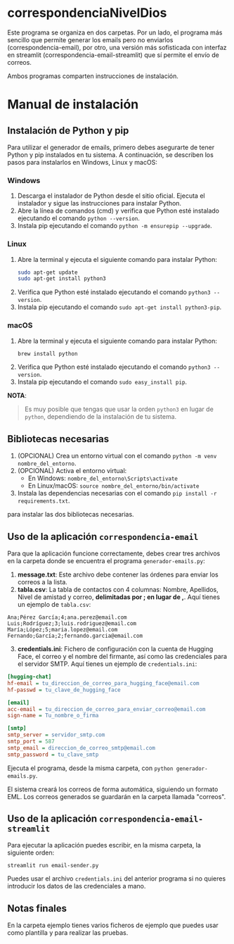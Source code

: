 # correspondenciaNivelDios

Este programa se organiza en dos carpetas. Por un lado, el programa más sencillo que permite generar los emails pero no enviarlos (correspondencia-email), por otro, una versión más sofisticada con interfaz en streamlit (correspondencia-email-streamlit) que sí permite el envío de correos.

Ambos programas comparten instrucciones de instalación.

# Manual de instalación

## Instalación de Python y pip

Para utilizar el generador de emails, primero debes asegurarte de tener Python y pip instalados en tu sistema. A continuación, se describen los pasos para instalarlos en Windows, Linux y macOS:

### Windows

1. Descarga el instalador de Python desde el sitio oficial. Ejecuta el instalador y sigue las instrucciones para instalar Python.
2. Abre la línea de comandos (cmd) y verifica que Python esté instalado ejecutando el comando `python --version`.
3. Instala pip ejecutando el comando `python -m ensurepip --upgrade`.

### Linux

1. Abre la terminal y ejecuta el siguiente comando para instalar Python:
   ```bash
   sudo apt-get update
   sudo apt-get install python3
   ```
2. Verifica que Python esté instalado ejecutando el comando `python3 --version`.
3. Instala pip ejecutando el comando `sudo apt-get install python3-pip`.

### macOS

1. Abre la terminal y ejecuta el siguiente comando para instalar Python:
   ```bash
   brew install python
   ```
2. Verifica que Python esté instalado ejecutando el comando `python3 --version`.
3. Instala pip ejecutando el comando `sudo easy_install pip`.

**NOTA**:

> Es muy posible que tengas que usar la orden ```python3``` en lugar de ```python```, dependiendo de la instalación de tu sistema.

## Bibliotecas necesarias

1. (OPCIONAL) Crea un entorno virtual con el comando `python -m venv nombre_del_entorno`.
2. (OPCIONAL) Activa el entorno virtual:
   - En Windows: `nombre_del_entorno\Scripts\activate`
   - En Linux/macOS: `source nombre_del_entorno/bin/activate`
3. Instala las dependencias necesarias con el comando `pip install -r requirements.txt`.

para instalar las dos bibliotecas necesarias. 

## Uso de la aplicación ```correspondencia-email```

Para que la aplicación funcione correctamente, debes crear tres archivos en la carpeta donde se encuentra el programa `generador-emails.py`:

1. **message.txt**: Este archivo debe contener las órdenes para enviar los correos a la lista.
2. **tabla.csv**: La tabla de contactos con 4 columnas: Nombre, Apellidos, Nivel de amistad y correo, **delimitadas por ; en lugar de ,**. Aquí tienes un ejemplo de `tabla.csv`:

```csv
Ana;Pérez García;4;ana.perez@email.com
Luis;Rodríguez;3;luis.rodriguez@email.com
María;López;5;maria.lopez@email.com
Fernando;García;2;fernando.garcia@email.com
```

3. **credentials.ini**: Fichero de configuración con la cuenta de Hugging Face, el correo y el nombre del firmante, así como las credenciales para el servidor SMTP. Aquí tienes un ejemplo de `credentials.ini`:

```ini
[hugging-chat]
hf-email = tu_direccion_de_correo_para_hugging_face@email.com
hf-passwd = tu_clave_de_hugging_face

[email]
acc-email = tu_direccion_de_correo_para_enviar_correo@email.com
sign-name = Tu_nombre_o_firma

[smtp]
smtp_server = servidor_smtp.com
smtp_port = 587
smtp_email = direccion_de_correo_smtp@email.com
smtp_password = tu_clave_smtp
```

Ejecuta el programa, desde la misma carpeta, con `python generador-emails.py`.

El sistema creará los correos de forma automática, siguiendo un formato EML. Los correos generados se guardarán en la carpeta llamada "correos".

## Uso de la aplicación ```correspondencia-email-streamlit```

Para ejecutar la aplicación puedes escribir, en la misma carpeta, la siguiente orden:

```bash
streamlit run email-sender.py
```

Puedes usar el archivo `credentials.ini` del anterior programa si no quieres introducir los datos de las credenciales a mano.

## Notas finales

En la carpeta ejemplo tienes varios ficheros de ejemplo que puedes usar como plantilla y para realizar las pruebas.
